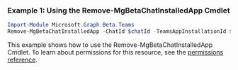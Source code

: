 ### Example 1: Using the Remove-MgBetaChatInstalledApp Cmdlet
```powershell
Import-Module Microsoft.Graph.Beta.Teams
Remove-MgBetaChatInstalledApp -ChatId $chatId -TeamsAppInstallationId $teamsAppInstallationId
```
This example shows how to use the Remove-MgBetaChatInstalledApp Cmdlet.
To learn about permissions for this resource, see the [permissions reference](/graph/permissions-reference).
